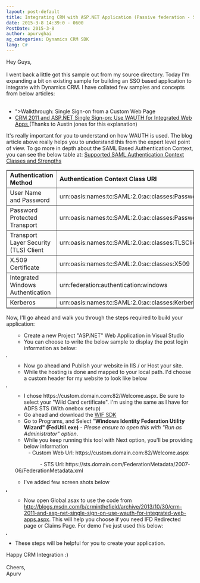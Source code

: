 ```yaml
---
layout: post-default
title: Integrating CRM with ASP.NET Application (Passive federation - SSO)
date: 2015-3-8 14:39:0 - 0600
PostDate: 2015-3-8
author: apurvghai
ag_categories: Dynamics CRM SDK
lang: C#
---
```

<p>Hey Guys, <br /><br /> I went back a little got this sample out from my source directory. Today I'm expanding a bit on existing sample for building an SSO based application to integrate with Dynamics CRM. I have collated few samples and concepts from below articles: <br /><br /></p>
<ul>
<li><a>"&gt;Walkthrough: Single Sign-on from a Custom Web Page</a></li>
<li><a href="http://blogs.msdn.com/b/crminthefield/archive/2013/10/30/crm-2011-and-asp-net-single-sign-on-use-wauth-for-integrated-web-apps.aspx" target="_blank"> CRM 2011 and ASP.NET Single Sign-on: Use WAUTH for Integrated Web Apps </a> (Thanks to Austin jones for this explanation)</li>
</ul>
<p>It's really important for you to understand on how WAUTH is used. The blog article above really helps you to understand this from the expert level point of view. To go more in depth about the SAML Based Authentication Context, you can see the below table at: <a href="https://msdn.microsoft.com/en-in/library/hh599318.aspx" target="_blank">Supported SAML Authentication Context Classes and Strengths</a></p>
<div>
<table border="1" cellspacing="0" cellpadding="1">
<tbody>
<tr>
<td><strong>Authentication Method</strong></td>
<td><strong>Authentication Context Class URI</strong></td>
</tr>
<tr>
<td>User Name and Password</td>
<td>urn:oasis:names:tc:SAML:2.0:ac:classes:Password</td>
</tr>
<tr>
<td>Password Protected Transport</td>
<td>urn:oasis:names:tc:SAML:2.0:ac:classes:PasswordProtectedTransport</td>
</tr>
<tr>
<td>Transport Layer Security (TLS) Client</td>
<td>urn:oasis:names:tc:SAML:2.0:ac:classes:TLSClient</td>
</tr>
<tr>
<td>X.509 Certificate</td>
<td>urn:oasis:names:tc:SAML:2.0:ac:classes:X509</td>
</tr>
<tr>
<td>Integrated Windows Authentication</td>
<td>urn:federation:authentication:windows</td>
</tr>
<tr>
<td>Kerberos</td>
<td>urn:oasis:names:tc:SAML:2.0:ac:classes:Kerberos</td>
</tr>
</tbody>
</table>
<p>Now, I'll go ahead and walk you through the steps required to build your application:</p>
<ul>
<ul>
<li>Create a new Project "ASP.NET" Web Application in Visual Studio</li>
<li>You can choose to write the below sample to display the post login information as below:</li>
</ul>
</ul>
<img src="https://msdnshared.blob.core.windows.net/media/MSDNBlogsFS/prod.evol.blogs.msdn.com/CommunityServer.Blogs.Components.WeblogFiles/00/00/01/45/90/ssoifd/8400.Code%20Snippet%20-%20On%20Load.PNG" alt="" border="1" />
<ul>
<ul>
<li>Now go ahead and Publish your website in IIS / or Host your site.</li>
<li>While the hosting is done and mapped to your local path. I'd choose a custom header for my website to look like below</li>
</ul>
</ul>
<img src="https://msdnshared.blob.core.windows.net/media/MSDNBlogsFS/prod.evol.blogs.msdn.com/CommunityServer.Blogs.Components.WeblogFiles/00/00/01/45/90/ssoifd/7571.Select%20Custom%20Url%20in%20IIS.PNG" alt="" border="1" />
<ul>
<ul>
<li>I chose https://custom.domain.com:82/Welcome.aspx. Be sure to select your "Wild Card certificate". I'm using the same as I have for ADFS STS (With onebox setup)</li>
<li>Go ahead and download the <a href="http://www.microsoft.com/en-in/download/details.aspx?id=4451" target="_blank">WIF SDK</a></li>
<li>Go to Programs, and Select "<strong>Windows Identity Federation Utility Wizard" (FedUtil.exe)</strong> - <em>Please ensure to open this with "Run as Administrator" option</em>.</li>
<li>While you keep running this tool with Next option, you'll be providing below information</li>
&nbsp;&nbsp; - Custom Web Url: https://custom.domain.com:82/Welcome.aspx</ul>
</ul>
<ul>&nbsp; &nbsp; &nbsp; &nbsp; &nbsp; &nbsp; &nbsp; &nbsp;&nbsp; - STS Url: https://sts.domain.com/FederationMetadata/2007-06/FederationMetadata.xml</ul>
<ul>
<ul>
<li>I've added few screen shots below</li>
</ul>
</ul>
<img src="https://msdnshared.blob.core.windows.net/media/MSDNBlogsFS/prod.evol.blogs.msdn.com/CommunityServer.Blogs.Components.WeblogFiles/00/00/01/45/90/ssoifd/8203.STS%20Image.PNG" alt="" border="1" /><br /><img src="https://msdnshared.blob.core.windows.net/media/MSDNBlogsFS/prod.evol.blogs.msdn.com/CommunityServer.Blogs.Components.WeblogFiles/00/00/01/45/90/ssoifd/2867.Select%20Certificate.PNG" alt="" border="1" /><br />
<ul>
<ul>
<li>Now open Global.asax to use the code from <a href="http://blogs.msdn.com/b/crminthefield/archive/2013/10/30/crm-2011-and-asp-net-single-sign-on-use-wauth-for-integrated-web-apps.aspx">http://blogs.msdn.com/b/crminthefield/archive/2013/10/30/crm-2011-and-asp-net-single-sign-on-use-wauth-for-integrated-web-apps.aspx</a>. This will help you choose if you need IFD Redirected page or Claims Page. For demo I've just used this below:</li>
</ul>
</ul>
<img src="https://msdnshared.blob.core.windows.net/media/MSDNBlogsFS/prod.evol.blogs.msdn.com/CommunityServer.Blogs.Components.WeblogFiles/00/00/01/45/90/ssoifd/5672.Sign-in%20request.PNG" alt="" border="1" /><br />
<ul>
<li>These steps will be helpful for you to create your application.</li>
</ul>
<p>Happy CRM Integration :) <br /><br /> Cheers,<br /> Apurv</p>
</div>
